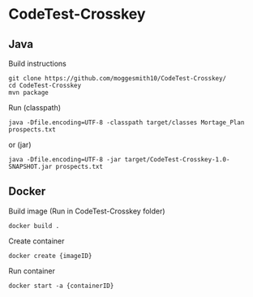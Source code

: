 # CodeTest-Crosskey
## Java

Build instructions
```
git clone https://github.com/moggesmith10/CodeTest-Crosskey/
cd CodeTest-Crosskey
mvn package
```
Run (classpath)
```
java -Dfile.encoding=UTF-8 -classpath target/classes Mortage_Plan prospects.txt
```
or (jar)
```
java -Dfile.encoding=UTF-8 -jar target/CodeTest-Crosskey-1.0-SNAPSHOT.jar prospects.txt
```

## Docker
Build image (Run in CodeTest-Crosskey folder)
```
docker build .
```
Create container
```
docker create {imageID}
```
Run container
```
docker start -a {containerID}
```
